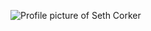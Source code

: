 ![Profile picture of Seth Corker](https://avatars2.githubusercontent.com/u/2019236?s=460&u=0cd9b779b7b0340c9df26343343c56bcafedd88a&v=4)
